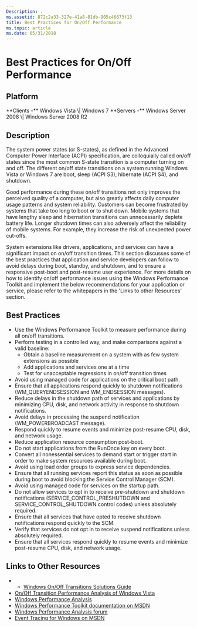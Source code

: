 ```yaml
---
Description: .
ms.assetid: 872c2a33-327e-41a8-81db-905c46673f13
title: Best Practices for On/Off Performance
ms.topic: article
ms.date: 05/31/2018
---
```


# Best Practices for On/Off Performance

## Platform

<dl> **Clients -** Windows Vista \| Windows 7  
**Servers -** Windows Server 2008 \| Windows Server 2008 R2  
</dl>

## Description

The system power states (or S-states), as defined in the Advanced Computer Power Interface (ACPI) specification, are colloquially called on/off states since the most common S-state transition is a computer turning on and off. The different on/off state transitions on a system running Windows Vista or Windows 7 are boot, sleep (ACPI S3), hibernate (ACPI S4), and shutdown.

Good performance during these on/off transitions not only improves the perceived quality of a computer, but also greatly affects daily computer usage patterns and system reliability. Customers can become frustrated by systems that take too long to boot or to shut down. Mobile systems that have lengthy sleep and hibernation transitions can unnecessarily deplete battery life. Longer shutdown times can also adversely affect the reliability of mobile systems. For example, they increase the risk of unexpected power cut-offs.

System extensions like drivers, applications, and services can have a significant impact on on/off transition times. This section discusses some of the best practices that application and service developers can follow to avoid delays during boot, standby, and shutdown, and to ensure a responsive post-boot and post-resume user experience. For more details on how to identify on/off performance issues using the Windows Performance Toolkit and implement the below recommendations for your application or service, please refer to the whitepapers in the 'Links to other Resources' section.

## Best Practices

-   Use the Windows Performance Toolkit to measure performance during all on/off transitions.
-   Perform testing in a controlled way, and make comparisons against a valid baseline:
    -   Obtain a baseline measurement on a system with as few system extensions as possible
    -   Add applications and services one at a time
    -   Test for unacceptable regressions in on/off transition times
-   Avoid using managed code for applications on the critical boot path.
-   Ensure that all applications respond quickly to shutdown notifications (WM\_QUERYENDSESSION and WM\_ENDSESSION messages).
-   Reduce delays in the shutdown path of services and applications by minimizing CPU, disk, and network activity in response to shutdown notifications.
-   Avoid delays in processing the suspend notification (WM\_POWERBROADCAST message).
-   Respond quickly to resume events and minimize post-resume CPU, disk, and network usage.
-   Reduce application resource consumption post-boot.
-   Do not start applications from the RunOnce key on every boot.
-   Convert all nonessential services to demand start or trigger start in order to make system resources available during boot.
-   Avoid using load order groups to express service dependencies.
-   Ensure that all running services report this status as soon as possible during boot to avoid blocking the Service Control Manager (SCM).
-   Avoid using managed code for services on the startup path.
-   Do not allow services to opt in to receive pre-shutdown and shutdown notifications (SERVICE\_CONTROL\_PRESHUTDOWN and SERVICE\_CONTROL\_SHUTDOWN control codes) unless absolutely required.
-   Ensure that all services that have opted to receive shutdown notifications respond quickly to the SCM.
-   Verify that services do not opt in to receive suspend notifications unless absolutely required.
-   Ensure that all services respond quickly to resume events and minimize post-resume CPU, disk, and network usage.

## Links to Other Resources

-   -   [Windows On/Off Transitions Solutions Guide](https://docs.microsoft.com/windows-hardware/test/assessments/onoff-transition-performance)
-   [On/Off Transition Performance Analysis of Windows Vista](https://docs.microsoft.com/windows-hardware/test/assessments/onoff-transition-performance)
-   [Windows Performance Analysis](https://msdn.microsoft.com/performance/default.aspx)
-   [Windows Performance Toolkit documentation on MSDN](https://msdn.microsoft.com/library/Ff191077(v=VS.85).aspx)
-   [Windows Performance Analysis forum](https://social.msdn.microsoft.com/Forums/en-US/wptk_v4/threads/)
-   [Event Tracing for Windows on MSDN](https://msdn.microsoft.com/library/Bb968803(v=VS.85).aspx)

 

 



